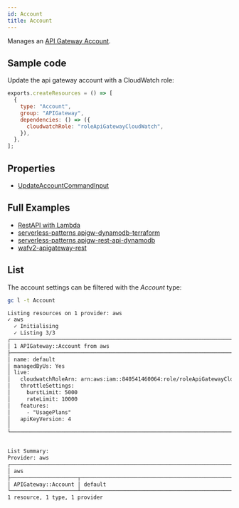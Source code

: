 ```yaml
---
id: Account
title: Account
---
```


Manages an [API Gateway Account](https://console.aws.amazon.com/apigateway/main/apis).

## Sample code

Update the api gateway account with a CloudWatch role:

```js
exports.createResources = () => [
  {
    type: "Account",
    group: "APIGateway",
    dependencies: () => ({
      cloudwatchRole: "roleApiGatewayCloudWatch",
    }),
  },
];
```

## Properties

- [UpdateAccountCommandInput](https://docs.aws.amazon.com/AWSJavaScriptSDK/v3/latest/clients/client-api-gateway/interfaces/updateaccountcommandinput.html)

## Full Examples

- [RestAPI with Lambda](https://github.com/grucloud/grucloud/tree/main/examples/aws/APIGateway/restapi-lambda)
- [serverless-patterns apigw-dynamodb-terraform](https://github.com/grucloud/grucloud/tree/main/examples/aws/serverless-patterns/apigw-dynamodb-terraform)
- [serverless-patterns apigw-rest-api-dynamodb](https://github.com/grucloud/grucloud/tree/main/examples/aws/serverless-patterns/apigw-rest-api-dynamodb)
- [wafv2-apigateway-rest](https://github.com/grucloud/grucloud/tree/main/examples/aws/WAFv2/wafv2-apigateway-rest)

## List

The account settings can be filtered with the _Account_ type:

```sh
gc l -t Account
```

```txt
Listing resources on 1 provider: aws
✓ aws
  ✓ Initialising
  ✓ Listing 3/3
┌─────────────────────────────────────────────────────────────────────────────┐
│ 1 APIGateway::Account from aws                                              │
├─────────────────────────────────────────────────────────────────────────────┤
│ name: default                                                               │
│ managedByUs: Yes                                                            │
│ live:                                                                       │
│   cloudwatchRoleArn: arn:aws:iam::840541460064:role/roleApiGatewayCloudWat… │
│   throttleSettings:                                                         │
│     burstLimit: 5000                                                        │
│     rateLimit: 10000                                                        │
│   features:                                                                 │
│     - "UsagePlans"                                                          │
│   apiKeyVersion: 4                                                          │
│                                                                             │
└─────────────────────────────────────────────────────────────────────────────┘


List Summary:
Provider: aws
┌────────────────────────────────────────────────────────────────────────────┐
│ aws                                                                        │
├─────────────────────┬──────────────────────────────────────────────────────┤
│ APIGateway::Account │ default                                              │
└─────────────────────┴──────────────────────────────────────────────────────┘
1 resource, 1 type, 1 provider
```
